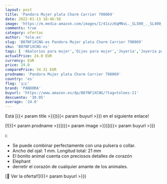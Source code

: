 ```yaml
---
layout: post
title: 'Pandora Mujer plata Charm Carrier 798069'
date: 2022-01-13 18:46:58
image: 'https://m.media-amazon.com/images/I/41szz6qMNvL._SL500_._SL400_.jpg'
comments: true
category: ofertas
author: 'tole.es'
slug: 'B07NF1XCNG-es Pandora Mujer plata Charm Carrier 798069'
sku: 'B07NF1XCNG-es'
tags: [ 'Abalorios para mujer','Dijes para mujer','Joyería','Joyería para mujer','pandora', ]
actualPrice: 24.0 EUR
currency: EUR
price: 24.0
comparePrice: 34.31 EUR
prodname: 'Pandora Mujer plata Charm Carrier 798069'
country: 'es'
flag: '🇪🇸'
brand: 'PANDORA'
buyurl: 'https://www.amazon.es/dp/B07NF1XCNG/?tag=tolees-21'
descuento: '30.05'
average: '24.0'
---
```


Está [{{< param title >}}]({{< param buyurl >}}) en el siguiente enlace!

[![{{< param prodname >}}]({{< param image >}})]({{< param buyurl >}})

ℹ️:

- Se puede combinar perfectamente con una pulsera o collar.
- Ancho del ojal: 1 mm. Longitud total: 21 mm
- El bonito animal cuenta con preciosos detalles de corazón
- Elephant
- derretir el corazón de cualquier amante de los animales.

[🛒 Ver la oferta!!]({{< param buyurl >}})
